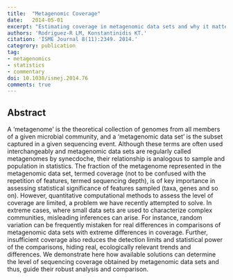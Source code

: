 ```yaml
---
title:  "Metagenomic Coverage"
date:   2014-05-01
excerpt: "Estimating coverage in metagenomic data sets and why it matters."
authors: 'Rodriguez-R LM, Konstantinidis KT.'
citation: 'ISME Journal 8(11):2349. 2014.'
categrory: publication
tag:
- metagenomics
- statistics
- commentary
doi: 10.1038/ismej.2014.76
comments: true
---
```


## Abstract
A ‘metagenome’ is the theoretical collection of genomes from all members of a given microbial community, and a ‘metagenomic data set’ is the subset captured in a given sequencing event. Although these terms are often used interchangeably and metagenomic data sets are regularly called metagenomes by synecdoche, their relationship is analogous to sample and population in statistics. The fraction of the metagenome represented in the metagenomic data set, termed coverage (not to be confused with the repetition of features, termed sequencing depth), is of key importance in assessing statistical significance of features sampled (taxa, genes and so on). However, quantitative computational methods to assess the level of coverage are limited, a problem we have recently attempted to solve. In extreme cases, where small data sets are used to characterize complex communities, misleading inferences can arise. For instance, random variation can be frequently mistaken for real differences in comparisons of metagenomic data sets with extreme differences in coverage. Further, insufficient coverage also reduces the detection limits and statistical power of the comparisons, hiding real, ecologically relevant trends and differences. We demonstrate here how available solutions can determine the level of sequencing coverage obtained by metagenomic data sets and thus, guide their robust analysis and comparison.
